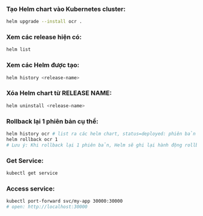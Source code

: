 ### Tạo Helm chart vào Kubernetes cluster: 
```bash
helm upgrade --install ocr .
```
### Xem các release hiện có: 
```bash
helm list
```
### Xem các Helm được tạo: 
```bash
helm history <release-name>
```
### Xóa Helm chart từ RELEASE NAME:
```bash
helm uninstall <release-name>
```
### Rollback lại 1 phiên bản cụ thể: 
```bash
helm history ocr # list ra các helm chart, status=deployed: phiên bản hiện tại
helm rollback ocr 1
# Lưu ý: Khi rollback lại 1 phiên bản, Helm sẽ ghi lại hành động rollback như một "phiên bản mới"
```
### Get Service: 
```bash
kubectl get service
```
### Access service: 
```bash
kubectl port-forward svc/my-app 30000:30000
# open: http://localhost:30000
```